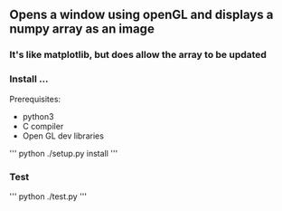 ## Opens a window using openGL and displays a numpy array as an image

### It's like matplotlib, but does allow the array to be updated 


### Install ...

Prerequisites:

* python3
* C compiler
* Open GL dev libraries


''' python ./setup.py install '''

### Test

''' python ./test.py '''